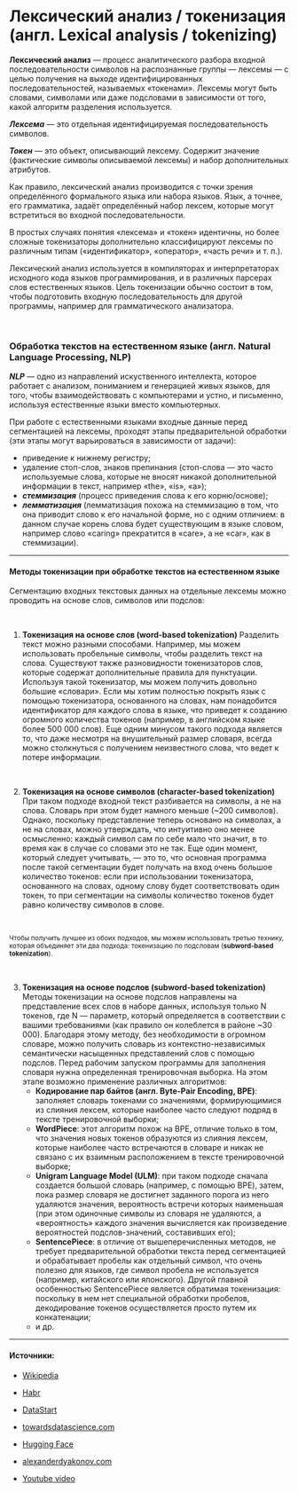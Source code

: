 # Лексический анализ / токенизация (англ. Lexical analysis / tokenizing)

__Лексический анализ__ — процесс аналитического разбора входной последовательности символов на распознанные группы — лексемы — с целью получения на выходе идентифицированных последовательностей, называемых «токенами». Лексемы могут быть словами, символами или даже подсловами в зависимости от того, какой алгоритм разделения используется.

***Лексема*** — это отдельная идентифицируемая последовательность символов.

***Токен*** — это объект, описывающий лексему. Содержит значение (фактические символы описываемой лексемы) и набор дополнительных атрибутов.

Как правило, лексический анализ производится с точки зрения определённого формального языка или набора языков. Язык, а точнее, его грамматика, задаёт определённый набор лексем, которые могут встретиться во входной последовательности.

В простых случаях понятия «лексема» и «токен» идентичны, но более сложные токенизаторы дополнительно классифицируют лексемы по различным типам («идентификатор», «оператор», «часть речи» и т. п.). 

Лексический анализ используется в компиляторах и интерпретаторах исходного кода языков программирования, и в различных парсерах слов естественных языков. Цель токенизации обычно состоит в том, чтобы подготовить входную последовательность для другой программы, например для грамматического анализатора.

<br/>

### Обработка текстов на естественном языке (англ. Natural Language Processing, NLP)

***NLP*** — одно из направлений искуственного интеллекта, которое работает с анализом, пониманием и генерацией живых языков, для того, чтобы взаимодействовать с компьютерами и устно, и письменно, используя естественные языки вместо компьютерных.

При работе с естественными языками входные данные перед сегментацией на лексемы, проходят этапы предварительной обработки (эти этапы могут варьироваться в зависимости от задачи): 
- приведение к нижнему регистру; 
- удаление стоп-слов, знаков препинания (стоп-слова — это часто используемые слова, которые не вносят никакой дополнительной информации в текст, например «the», «is», «a»);
- ***стеммизация*** (процесс приведения слова к его корню/основе);
- ***лемматизация*** (лемматизация похожа на стеммизацию в том, что она приводит слово к его начальной форме, но с одним отличием: в данном случае корень слова будет существующим в языке словом, например слово «caring» прекратится в «care», а не «car», как в стеммизации).
_____

#### Методы токенизации при обработке текстов на естественном языке
Сегментацию входных текстовых данных на отдельные лексемы можно проводить на основе слов, символов или подслов:

<br/>

1. __Токенизация на основе слов (word-based tokenization)__
Разделить текст можно разными способами. Например, мы можем использовать пробельные символы, чтобы разделить текст на слова. Существуют также разновидности токенизаторов слов, которые содержат дополнительные правила для пунктуации. 
Используя такой токенизатор, мы можем получить довольно большие «словари». Если мы хотим полностью покрыть язык с помощью токенизатора, основанного на словах, нам понадобится идентификатор для каждого слова в языке, что приведет к созданию огромного количества токенов (например, в английском языке более 500 000 слов). 
Еще одним минусом такого подхода является то, что даже несмотря на внушительный размер словаря, всегда можно столкнуться с получением неизвестного слова, что ведет к потере информации. 

<br/>

2. __Токенизация на основе символов (character-based tokenization)__
При таком подходе входной текст разбивается на символы, а не на слова. Словарь при этом будет намного меньше (~200 символов). Однако, поскольку представление теперь основано на символах, а не на словах, можно утверждать, что интуитивно оно менее осмысленно: каждый символ сам по себе мало что значит, в то время как в случае со словами это не так.
Еще один момент, который следует учитывать, — это то, что основная программа после такой сегментации будет получать на вход очень большое количество токенов: если при использовании токенизатора, основанного на словах, одному слову будет соответствовать один токен, то при сегментации на символы количество токенов будет равно количеству символов в слове.

<br/>

<small>Чтобы получить лучшее из обоих подходов, мы можем использовать третью технику, которая объединяет эти два подхода: токенизацию по подсловам (__subword-based tokenization__).</small>

<br/>

3. __Токенизация на основе подслов (subword-based tokenization)__
Методы токенизации на основе подслов направлены на представление всех слов в наборе данных, используя только N токенов, где N — параметр, который определяется в соответствии с вашими требованиями (как правило он колеблется в районе ~30 000). Благодаря этому методу, без необходимости в огромном словаре, можно получить словарь из контекстно-независимых семантически насыщенных представлений слов с помощью подслов. Перед рабочим запуском программы для заполнения словаря нужна определенная тренировочная выборка. На этом этапе возможно применение различных алгоритмов:
    - __Кодирование пар байтов (англ. Byte-Pair Encoding, BPE)__: заполняет словарь токенами со значениями, формирующимися из слияния лексем, которые наиболее часто следуют подряд в тексте тренировочной выборки;
    - __WordPiece__: этот алгоритм похож на BPE, отличие только в том, что значения новых токенов образуются из слияния лексем, которые наиболее часто встречаются в словаре и никак не связано с их взаимным расположением в тексте тренировочной выборке;
    - __Unigram Language Model (ULM)__: при таком подходе сначала создается большой словарь (например, с помощью BPE), затем, пока размер словаря не достигнет заданного порога из него удаляются значения, вероятность встречи которых наименьшая (при этом одиночные символы из словаря не удаляются, а «вероятность» каждого значения вычисляется как произведение вероятностей подслов-значений, составивших его);
    - __SentencePiece__: в отличие от вышеперечисленных методов, не требует предварительной обработки текста перед сегментацией и обрабатывает пробелы как отдельный символ, что очень полезно для языков, где символ пробела не используется (например, китайского или японского). Другой главной особенностью SentencePiece является обратимая токенизация: поскольку в нем нет специальной обработки пробелов, декодирование токенов осуществляется просто путем их конкатенации;
    - и др.

_____
#### Источники:
+ [Wikipedia](https://ru.wikipedia.org/wiki/%D0%9B%D0%B5%D0%BA%D1%81%D0%B8%D1%87%D0%B5%D1%81%D0%BA%D0%B8%D0%B9_%D0%B0%D0%BD%D0%B0%D0%BB%D0%B8%D0%B7)

+ [Habr](https://habr.com/ru/articles/738176/)

+ [DataStart](https://datastart.ru/blog/read/plavnoe-vvedenie-v-natural-language-processing-nlp)

+ [towardsdatascience.com](https://towardsdatascience.com/tokenization-algorithms-explained-e25d5f4322ac)

+ [Hugging Face](https://huggingface.co/learn/nlp-course/ru/chapter2/4)

+ [alexanderdyakonov.com](https://alexanderdyakonov.wordpress.com/2019/11/29/%D1%82%D0%BE%D0%BA%D0%B5%D0%BD%D0%B8%D0%B7%D0%B0%D1%86%D0%B8%D1%8F-%D0%BD%D0%B0-%D0%BF%D0%BE%D0%B4%D1%81%D0%BB%D0%BE%D0%B2%D0%B0-subword-tokenization/)

+ [Youtube video](https://www.youtube.com/watch?v=hL4ZnAWSyuU)










